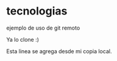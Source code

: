 # tecnologias
ejemplo de uso de git remoto

Ya lo clone :)

Esta linea se agrega desde mi copia local.